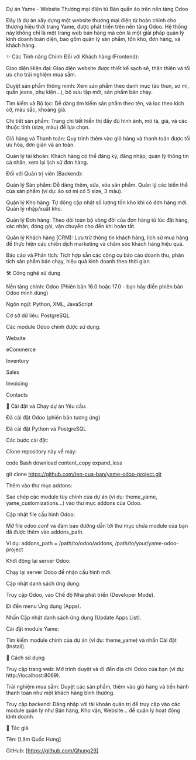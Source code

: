 

Dự án Yame - Website Thương mại điện tử Bán quần áo trên nền tảng Odoo

Đây là dự án xây dựng một website thương mại điện tử hoàn chỉnh cho thương hiệu thời trang Yame, được phát triển trên nền tảng Odoo. Hệ thống này không chỉ là một trang web bán hàng mà còn là một giải pháp quản lý kinh doanh toàn diện, bao gồm quản lý sản phẩm, tồn kho, đơn hàng, và khách hàng.

✨ Các Tính năng Chính
Đối với Khách hàng (Frontend):

Giao diện Hiện đại: Giao diện website được thiết kế sạch sẽ, thân thiện và tối ưu cho trải nghiệm mua sắm.

Duyệt sản phẩm thông minh: Xem sản phẩm theo danh mục (áo thun, sơ mi, quần jeans, phụ kiện...), bộ sưu tập mới, sản phẩm bán chạy.

Tìm kiếm và Bộ lọc: Dễ dàng tìm kiếm sản phẩm theo tên, và lọc theo kích cỡ, màu sắc, khoảng giá.

Chi tiết sản phẩm: Trang chi tiết hiển thị đầy đủ hình ảnh, mô tả, giá, và các thuộc tính (size, màu) để lựa chọn.

Giỏ hàng và Thanh toán: Quy trình thêm vào giỏ hàng và thanh toán được tối ưu hóa, đơn giản và an toàn.

Quản lý tài khoản: Khách hàng có thể đăng ký, đăng nhập, quản lý thông tin cá nhân, xem lại lịch sử đơn hàng.

Đối với Quản trị viên (Backend):

Quản lý Sản phẩm: Dễ dàng thêm, sửa, xóa sản phẩm. Quản lý các biến thể của sản phẩm (ví dụ: áo sơ mi có 5 size, 3 màu).

Quản lý Kho hàng: Tự động cập nhật số lượng tồn kho khi có đơn hàng mới. Quản lý nhập/xuất kho.

Quản lý Đơn hàng: Theo dõi toàn bộ vòng đời của đơn hàng từ lúc đặt hàng, xác nhận, đóng gói, vận chuyển cho đến khi hoàn tất.

Quản lý Khách hàng (CRM): Lưu trữ thông tin khách hàng, lịch sử mua hàng để thực hiện các chiến dịch marketing và chăm sóc khách hàng hiệu quả.

Báo cáo và Phân tích: Tích hợp sẵn các công cụ báo cáo doanh thu, phân tích sản phẩm bán chạy, hiệu quả kinh doanh theo thời gian.

🛠️ Công nghệ sử dụng

Nền tảng chính: Odoo (Phiên bản 16.0 hoặc 17.0 - bạn hãy điền phiên bản Odoo mình dùng)

Ngôn ngữ: Python, XML, JavaScript

Cơ sở dữ liệu: PostgreSQL

Các module Odoo chính được sử dụng:

Website

eCommerce

Inventory

Sales

Invoicing

Contacts

🚀 Cài đặt và Chạy dự án
Yêu cầu:

Đã cài đặt Odoo (phiên bản tương ứng)

Đã cài đặt Python và PostgreSQL

Các bước cài đặt:

Clone repository này về máy:

code
Bash
download
content_copy
expand_less

git clone https://github.com/ten-cua-ban/yame-odoo-project.git

Thêm vào thư mục addons:

Sao chép các module tùy chỉnh của dự án (ví dụ: theme_yame, yame_customizations...) vào thư mục addons của Odoo.

Cập nhật file cấu hình Odoo:

Mở file odoo.conf và đảm bảo đường dẫn tới thư mục chứa module của bạn đã được thêm vào addons_path.

Ví dụ: addons_path = /path/to/odoo/addons, /path/to/your/yame-odoo-project

Khởi động lại server Odoo:

Chạy lại server Odoo để nhận cấu hình mới.

Cập nhật danh sách ứng dụng:

Truy cập Odoo, vào Chế độ Nhà phát triển (Developer Mode).

Đi đến menu Ứng dụng (Apps).

Nhấn Cập nhật danh sách ứng dụng (Update Apps List).

Cài đặt module Yame:

Tìm kiếm module chính của dự án (ví dụ: theme_yame) và nhấn Cài đặt (Install).

📖 Cách sử dụng

Truy cập trang web: Mở trình duyệt và đi đến địa chỉ Odoo của bạn (ví dụ: http://localhost:8069).

Trải nghiệm mua sắm: Duyệt các sản phẩm, thêm vào giỏ hàng và tiến hành thanh toán như một khách hàng bình thường.

Truy cập backend: Đăng nhập với tài khoản quản trị để truy cập vào các module quản lý như Bán hàng, Kho vận, Website... để quản lý hoạt động kinh doanh.

👤 Tác giả

Tên: [Lâm Quốc Hưng]

GitHub: [https://github.com/Qhung29]

